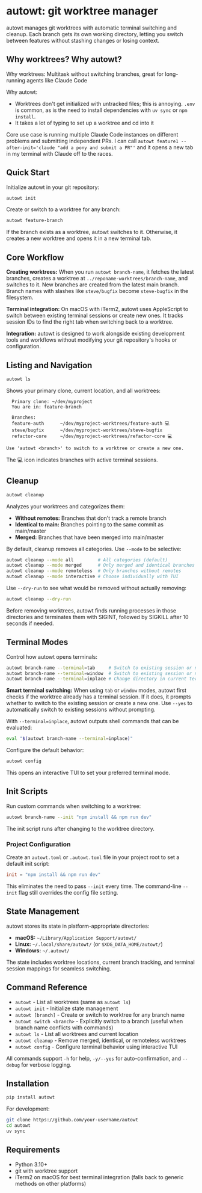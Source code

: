 # autowt: git worktree manager

autowt manages git worktrees with automatic terminal switching and cleanup. Each branch gets its own working directory, letting you switch between features without stashing changes or losing context.

## Why worktrees? Why autowt?

<!-- This section reflects the human author's purpose in writing this program. It all comes back to this. -->

Why worktrees: Multitask without switching branches, great for long-running agents like Claude Code

Why autowt:
- Worktrees don't get initialized with untracked files; this is annoying. `.env` is common, as is the need to install dependencies with `uv sync` or `npm install`.
- It takes a lot of typing to set up a worktree and cd into it

Core use case is running multiple Claude Code instances on different problems and submitting independent PRs. I can call `autowt feature1 --after-init='claude "add a pony and submit a PR"'` and it opens a new tab in my terminal with Claude off to the races.

## Quick Start

Initialize autowt in your git repository:

```bash
autowt init
```

Create or switch to a worktree for any branch:

```bash
autowt feature-branch
```

If the branch exists as a worktree, autowt switches to it. Otherwise, it creates a new worktree and opens it in a new terminal tab.

## Core Workflow

**Creating worktrees:** When you run `autowt branch-name`, it fetches the latest branches, creates a worktree at `../reponame-worktrees/branch-name`, and switches to it. New branches are created from the latest main branch. Branch names with slashes like `steve/bugfix` become `steve-bugfix` in the filesystem.

**Terminal integration:** On macOS with iTerm2, autowt uses AppleScript to switch between existing terminal sessions or create new ones. It tracks session IDs to find the right tab when switching back to a worktree.

**Integration:** autowt is designed to work alongside existing development tools and workflows without modifying your git repository's hooks or configuration.

## Listing and Navigation

```bash
autowt ls
```

Shows your primary clone, current location, and all worktrees:

```
  Primary clone: ~/dev/myproject
  You are in: feature-branch

  Branches:
  feature-auth      ~/dev/myproject-worktrees/feature-auth 💻
  steve/bugfix      ~/dev/myproject-worktrees/steve-bugfix
  refactor-core     ~/dev/myproject-worktrees/refactor-core 💻

Use 'autowt <branch>' to switch to a worktree or create a new one.
```

The 💻 icon indicates branches with active terminal sessions.

## Cleanup

```bash
autowt cleanup
```

Analyzes your worktrees and categorizes them:

- **Without remotes:** Branches that don't track a remote branch
- **Identical to main:** Branches pointing to the same commit as main/master
- **Merged:** Branches that have been merged into main/master

By default, cleanup removes all categories. Use `--mode` to be selective:

```bash
autowt cleanup --mode all         # All categories (default)
autowt cleanup --mode merged      # Only merged and identical branches
autowt cleanup --mode remoteless  # Only branches without remotes
autowt cleanup --mode interactive # Choose individually with TUI
```

Use `--dry-run` to see what would be removed without actually removing:

```bash
autowt cleanup --dry-run
```

Before removing worktrees, autowt finds running processes in those directories and terminates them with SIGINT, followed by SIGKILL after 10 seconds if needed.

## Terminal Modes

Control how autowt opens terminals:

```bash
autowt branch-name --terminal=tab     # Switch to existing session or new tab (default)
autowt branch-name --terminal=window  # Switch to existing session or new window
autowt branch-name --terminal=inplace # Change directory in current terminal
```

**Smart terminal switching:** When using `tab` or `window` modes, autowt first checks if the worktree already has a terminal session. If it does, it prompts whether to switch to the existing session or create a new one. Use `--yes` to automatically switch to existing sessions without prompting.

With `--terminal=inplace`, autowt outputs shell commands that can be evaluated:

```bash
eval "$(autowt branch-name --terminal=inplace)"
```

Configure the default behavior:

```bash
autowt config
```

This opens an interactive TUI to set your preferred terminal mode.

## Init Scripts

Run custom commands when switching to a worktree:

```bash
autowt branch-name --init "npm install && npm run dev"
```

The init script runs after changing to the worktree directory.

### Project Configuration

Create an `autowt.toml` or `.autowt.toml` file in your project root to set a default init script:

```toml
init = "npm install && npm run dev"
```

This eliminates the need to pass `--init` every time. The command-line `--init` flag still overrides the config file setting.

## State Management

autowt stores its state in platform-appropriate directories:

- **macOS:** `~/Library/Application Support/autowt/`
- **Linux:** `~/.local/share/autowt/` (or `$XDG_DATA_HOME/autowt/`)
- **Windows:** `~/.autowt/`

The state includes worktree locations, current branch tracking, and terminal session mappings for seamless switching.

## Command Reference

- `autowt` - List all worktrees (same as `autowt ls`)
- `autowt init` - Initialize state management
- `autowt [branch]` - Create or switch to worktree for any branch name
- `autowt switch <branch>` - Explicitly switch to a branch (useful when branch name conflicts with commands)
- `autowt ls` - List all worktrees and current location  
- `autowt cleanup` - Remove merged, identical, or remoteless worktrees
- `autowt config` - Configure terminal behavior using interactive TUI

All commands support `-h` for help, `-y/--yes` for auto-confirmation, and `--debug` for verbose logging.

## Installation

```bash
pip install autowt
```

For development:

```bash
git clone https://github.com/your-username/autowt
cd autowt
uv sync
```

## Requirements

- Python 3.10+
- git with worktree support
- iTerm2 on macOS for best terminal integration (falls back to generic methods on other platforms)